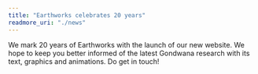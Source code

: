 ```yaml
---
title: "Earthworks celebrates 20 years"
readmore_uri: "./news"
---
```


We mark 20 years of Earthworks with the launch of our new website. We hope to
keep you better informed of the latest Gondwana research with its text, graphics
and animations. Do get in touch!
